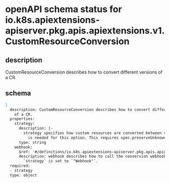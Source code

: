 # openAPI schema status for io.k8s.apiextensions-apiserver.pkg.apis.apiextensions.v1.CustomResourceConversion

## description

CustomResourceConversion describes how to convert different versions of a CR.

## schema

```yaml
|
  description: CustomResourceConversion describes how to convert different versions
    of a CR.
  properties:
    strategy:
      description: |-
        strategy specifies how custom resources are converted between versions. Allowed values are: - `"None"`: The converter only change the apiVersion and would not touch any other field in the custom resource. - `"Webhook"`: API Server will call to an external webhook to do the conversion. Additional information
          is needed for this option. This requires spec.preserveUnknownFields to be false, and spec.conversion.webhook to be set.
      type: string
    webhook:
      $ref: '#/definitions/io.k8s.apiextensions-apiserver.pkg.apis.apiextensions.v1.WebhookConversion'
      description: webhook describes how to call the conversion webhook. Required when
        `strategy` is set to `"Webhook"`.
  required:
  - strategy
  type: object

```
